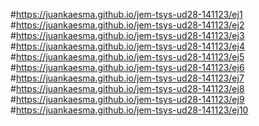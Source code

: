 #https://juankaesma.github.io/jem-tsys-ud28-141123/ej1
#https://juankaesma.github.io/jem-tsys-ud28-141123/ej2
#https://juankaesma.github.io/jem-tsys-ud28-141123/ej3
#https://juankaesma.github.io/jem-tsys-ud28-141123/ej4
#https://juankaesma.github.io/jem-tsys-ud28-141123/ej5
#https://juankaesma.github.io/jem-tsys-ud28-141123/ej6
#https://juankaesma.github.io/jem-tsys-ud28-141123/ej7
#https://juankaesma.github.io/jem-tsys-ud28-141123/ej8
#https://juankaesma.github.io/jem-tsys-ud28-141123/ej9
#https://juankaesma.github.io/jem-tsys-ud28-141123/ej10
